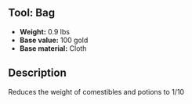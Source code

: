 ## Tool: Bag

- **Weight:** 0.9 lbs
- **Base value:** 100 gold
- **Base material:** Cloth

## Description

Reduces the weight of comestibles and potions to 1/10
